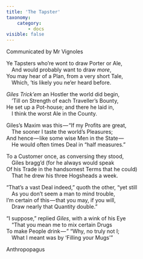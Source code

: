 ```yaml
---
title: 'The Tapster'
taxonomy:
    category:
        - docs
visible: false
---
```


<div class="author">Communicated by Mr Vignoles</div>

Ye Tapsters who’re wont to draw Porter or Ale,  
&emsp;And would probably want to draw *more*,  
You may hear of a Plan, from a very short Tale,  
&emsp;Which, ’tis likely you ne’er heard before.  
  
*Giles Trick’em* an Hostler the world did begin,  
&emsp;’Till on Strength of each Traveller’s Bounty,  
He set up a Pot-house; and there he laid in,  
&emsp;I think the worst Ale in the County.  
  
Giles’s Maxim was this — “If my Profits are great,  
&emsp;The sooner I taste the world’s Pleasures;  
And hence — like some wise Men in the State —   
&emsp;He would often times Deal in “half measures.”  
  
To a Customer once, as conversing they stood,  
&emsp;Giles bragg’d (for he always would speak  
Of his Trade in the handsomest Terms that he could)  
&emsp;That he drew his three Hogsheads a week.  
  
“That’s a vast Deal indeed,” quoth the other, “yet still  
&emsp;As you don’t seem a man to mind trouble,  
I’m certain of this — that you may, if you will,  
&emsp;Draw nearly that Quantity double.”  
  
“I suppose,” replied *Giles*, with a wink of his Eye  
&emsp;“That you mean me to mix certain Drugs  
To make People drink — ” “Why, no truly not I;  
&emsp;What I meant was by ‘Filling your Mugs’”  
  
Anthropopagus